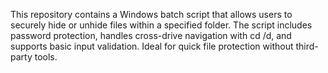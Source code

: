 This repository contains a Windows batch script that allows users to securely hide or unhide files within a specified folder. The script includes password protection, handles cross-drive navigation with cd /d, and supports basic input validation. Ideal for quick file protection without third-party tools.
